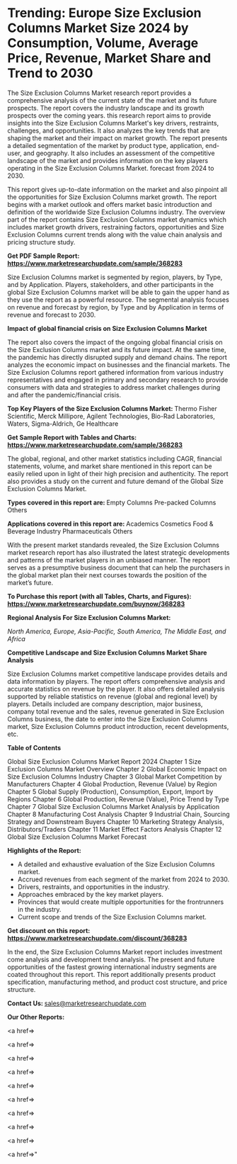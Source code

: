 # Trending: Europe Size Exclusion Columns Market Size 2024 by Consumption, Volume, Average Price, Revenue, Market Share and Trend to 2030

The Size Exclusion Columns Market research report provides a comprehensive analysis of the current state of the market and its future prospects. The report covers the industry landscape and its growth prospects over the coming years. this research report aims to provide insights into the Size Exclusion Columns Market's key drivers, restraints, challenges, and opportunities. It also analyzes the key trends that are shaping the market and their impact on market growth. The report presents a detailed segmentation of the market by product type, application, end-user, and geography. It also includes an assessment of the competitive landscape of the market and provides information on the key players operating in the Size Exclusion Columns Market. forecast from 2024 to 2030.

This report gives up-to-date information on the market and also pinpoint all the opportunities for Size Exclusion Columns market growth. The report begins with a market outlook and offers market basic introduction and definition of the worldwide Size Exclusion Columns industry. The overview part of the report contains Size Exclusion Columns market dynamics which includes market growth drivers, restraining factors, opportunities and Size Exclusion Columns current trends along with the value chain analysis and pricing structure study.

<strong><b>Get PDF Sample Report: <a href=https://www.marketresearchupdate.com/sample/368283>https://www.marketresearchupdate.com/sample/368283</a></b></strong>

Size Exclusion Columns market is segmented by region, players, by Type, and by Application. Players, stakeholders, and other participants in the global Size Exclusion Columns market will be able to gain the upper hand as they use the report as a powerful resource. The segmental analysis focuses on revenue and forecast by region, by Type and by Application in terms of revenue and forecast to 2030.

<strong><b>Impact of global financial crisis on Size Exclusion Columns Market</b></strong>

The report also covers the impact of the ongoing global financial crisis on the Size Exclusion Columns market and its future impact. At the same time, the pandemic has directly disrupted supply and demand chains. The report analyzes the economic impact on businesses and the financial markets. The Size Exclusion Columns report gathered information from various industry representatives and engaged in primary and secondary research to provide consumers with data and strategies to address market challenges during and after the pandemic/financial crisis.

<strong><b>Top Key Players of the Size Exclusion Columns Market:
</b></strong>Thermo Fisher Scientific, Merck Millipore, Agilent Technologies, Bio-Rad Laboratories, Waters, Sigma-Aldrich, Ge Healthcare<strong><b>
</b></strong>

<strong><b>Get Sample Report with Tables and Charts: <a href=https://www.marketresearchupdate.com/sample/368283>https://www.marketresearchupdate.com/sample/368283</a></b></strong>

The global, regional, and other market statistics including CAGR, financial statements, volume, and market share mentioned in this report can be easily relied upon in light of their high precision and authenticity. The report also provides a study on the current and future demand of the Global Size Exclusion Columns Market.

<strong><b>Types covered in this report are:
</b></strong>Empty Columns
Pre-packed Columns
Others<strong><b>
</b></strong>

<strong><b>Applications covered in this report are:
</b></strong>Academics
Cosmetics
Food & Beverage Industry
Pharmaceuticals
Others<strong><b>
</b></strong>

With the present market standards revealed, the Size Exclusion Columns market research report has also illustrated the latest strategic developments and patterns of the market players in an unbiased manner. The report serves as a presumptive business document that can help the purchasers in the global market plan their next courses towards the position of the market’s future.

<strong><b>To Purchase this report (with all Tables, Charts, and Figures): <a href=https://www.marketresearchupdate.com/buynow/368283>https://www.marketresearchupdate.com/buynow/368283</a></b></strong>

<strong><b>Regional Analysis For Size Exclusion Columns Market:</b></strong>

<em><i>North America, Europe, Asia-Pacific, South America, The Middle East, and Africa</i></em>

<strong><b>Competitive Landscape and Size Exclusion Columns Market Share Analysis</b></strong>

Size Exclusion Columns market competitive landscape provides details and data information by players. The report offers comprehensive analysis and accurate statistics on revenue by the player. It also offers detailed analysis supported by reliable statistics on revenue (global and regional level) by players. Details included are company description, major business, company total revenue and the sales, revenue generated in Size Exclusion Columns business, the date to enter into the Size Exclusion Columns market, Size Exclusion Columns product introduction, recent developments, etc.

<strong><b>Table of Contents</b></strong>

Global Size Exclusion Columns Market Report 2024
Chapter 1 Size Exclusion Columns Market Overview
Chapter 2 Global Economic Impact on Size Exclusion Columns Industry
Chapter 3 Global Market Competition by Manufacturers
Chapter 4 Global Production, Revenue (Value) by Region
Chapter 5 Global Supply (Production), Consumption, Export, Import by Regions
Chapter 6 Global Production, Revenue (Value), Price Trend by Type
Chapter 7 Global Size Exclusion Columns Market Analysis by Application
Chapter 8 Manufacturing Cost Analysis
Chapter 9 Industrial Chain, Sourcing Strategy and Downstream Buyers
Chapter 10 Marketing Strategy Analysis, Distributors/Traders
Chapter 11 Market Effect Factors Analysis
Chapter 12 Global Size Exclusion Columns Market Forecast

<strong><b>Highlights of the Report:</b></strong>

- A detailed and exhaustive evaluation of the Size Exclusion Columns market.
- Accrued revenues from each segment of the market from 2024 to 2030.
- Drivers, restraints, and opportunities in the industry.
- Approaches embraced by the key market players.
- Provinces that would create multiple opportunities for the frontrunners in the industry.
- Current scope and trends of the Size Exclusion Columns market.

<strong><b>Get discount on this report: <a href=https://www.marketresearchupdate.com/discount/368283>https://www.marketresearchupdate.com/discount/368283</a></b></strong>

In the end, the Size Exclusion Columns Market report includes investment come analysis and development trend analysis. The present and future opportunities of the fastest growing international industry segments are coated throughout this report. This report additionally presents product specification, manufacturing method, and product cost structure, and price structure.

<strong><b>Contact Us:
</b></strong>sales@marketresearchupdate.com

<strong>Our Other Reports:</strong>

<a href=></a>

<a href=></a>

<a href=></a>

<a href=></a>

<a href=></a>

<a href=></a>

<a href=></a>

<a href=></a>

<a href=></a>

<a href=></a>"
